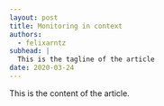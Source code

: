 ```yaml
---
layout: post
title: Monitoring in context
authors:
  - felixarntz
subhead: |
  This is the tagline of the article
date: 2020-03-24
---
```


This is the content of the article.

[collection]: /wordpress
